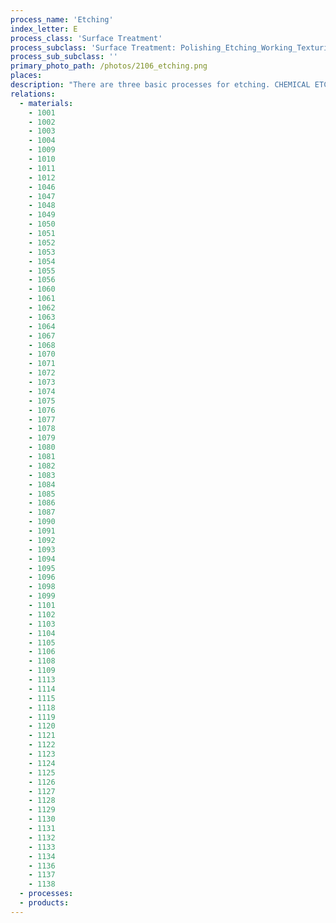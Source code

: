```yaml
---
process_name: 'Etching'
index_letter: E
process_class: 'Surface Treatment'
process_subclass: 'Surface Treatment: Polishing_Etching_Working_Texturing'
process_sub_subclass: ''
primary_photo_path: /photos/2106_etching.png
places: 
description: "There are three basic processes for etching. CHEMICAL ETCHING, a method that is widely used to decorate to glass, metal and polymer objects. The areas or patterns to be etched are exposed to an acid; the areas that are not to be etched are protected with a wax resist. Glass used to be etched by hydrofluoric acid, a particularly nasty chemical that gives off poisonous fumes; today this has largely been replaced by proprietary etch-gels, by sand etching or by engraving with a diamond tool. Copper, zinc, nickel and steel are etched in various combinations of sulfuric, nitric and hydrochloric acids. These, too, create environmental problems. SAND ETCHING makes use of a jet of angular sand particles in a pressurized gas stream to erode the surface where it is not protected by a mask. The rate of etching and the fineness of the finish depend on the air pressure and sand particles size. The method also works well with polymers. ELECTRO-ETCHING is a non-toxic way of etching of metals. Here the acid bath is replaced by one of copper sulfate (for etching copper) or zinc sulfate (for etching zinc) that never has to be changed. The object, protected by wax resists where necessary, is made the anode (+) of an electro-polishing bath, cutting into the areas of surface not protected by the resist."
relations: 
  - materials: 
    - 1001
    - 1002
    - 1003
    - 1004
    - 1009
    - 1010
    - 1011
    - 1012
    - 1046
    - 1047
    - 1048
    - 1049
    - 1050
    - 1051
    - 1052
    - 1053
    - 1054
    - 1055
    - 1056
    - 1060
    - 1061
    - 1062
    - 1063
    - 1064
    - 1067
    - 1068
    - 1070
    - 1071
    - 1072
    - 1073
    - 1074
    - 1075
    - 1076
    - 1077
    - 1078
    - 1079
    - 1080
    - 1081
    - 1082
    - 1083
    - 1084
    - 1085
    - 1086
    - 1087
    - 1090
    - 1091
    - 1092
    - 1093
    - 1094
    - 1095
    - 1096
    - 1098
    - 1099
    - 1101
    - 1102
    - 1103
    - 1104
    - 1105
    - 1106
    - 1108
    - 1109
    - 1113
    - 1114
    - 1115
    - 1118
    - 1119
    - 1120
    - 1121
    - 1122
    - 1123
    - 1124
    - 1125
    - 1126
    - 1127
    - 1128
    - 1129
    - 1130
    - 1131
    - 1132
    - 1133
    - 1134
    - 1136
    - 1137
    - 1138
  - processes: 
  - products: 
---
```

